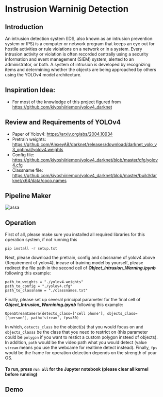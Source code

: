 # Instrusion Warninig Detection
## Introduction
An intrusion detection system (IDS, also known as an intrusion prevention system or IPS) is a computer or network program that keeps an eye out for hostile activities or rule violations on a network or in a system. Every intrusion activity or violation is often recorded centrally using a security information and event management (SIEM) system, alerted to an administrator, or both. A system of intrusion is developed by recognizing items and determining whether the objects are being approached by others using the YOLOv4 model architecture.

## Inspiration Idea:
- For most of the knowledge of this project figured from https://github.com/kiyoshiiriemon/yolov4_darknet

## Review and Requirements of YOLOv4
- Paper of Yolov4: https://arxiv.org/abs/2004.10934
- Pretrain weights: https://github.com/AlexeyAB/darknet/releases/download/darknet_yolo_v3_optimal/yolov4.weights
- Config file: https://github.com/kiyoshiiriemon/yolov4_darknet/blob/master/cfg/yolov4.cfg
- Classname file: https://github.com/kiyoshiiriemon/yolov4_darknet/blob/master/build/darknet/x64/data/coco.names

## Pipeline Maker

![assa](https://user-images.githubusercontent.com/81562297/223040795-b60666de-a96f-4efb-859b-da9a8c2f6a5e.jpeg)

## Operation
First of all, please make sure you installed all required libraries for this operation system, if not running this
```
pip install -r setup.txt
```
Next, please download the pretrain, config and classname of yolov4 above (Requirement of yolov4), incase of training model by yourself, please redirect the file path in the second cell of ***Object_Intrusion_Warning.ipynb*** following this example:
```
path_to_weights = "./yolov4.weights"
path_to_config = "./yolov4.cfg"
path_to_classname = "./classnames.txt"
```
Finally, please set up several principal parameter for the final cell of ***Object_Intrusion_Warnining.ipynb*** following this example:
```
OpenStreamCamera(detects_class=['cell phone'], objects_class=['person'], path='stream', fps=30)
```
In which, `detects_class` be the object(s) that you would focus on and `objects_classs` be the class that you need to restrict on (this parameter could be `polygon` if you want to restict a custom polygon insteed of objects). In addition, `path` would be the video path what you would detect (value `stream` means you use the webcame for realtime detect instead). Finally, `fps` would be the frame for operation detection depends on the strength of your OS.

#### To run, press `run all` for the Jupyter notebook (please clear all kernel before running)

## Demo
